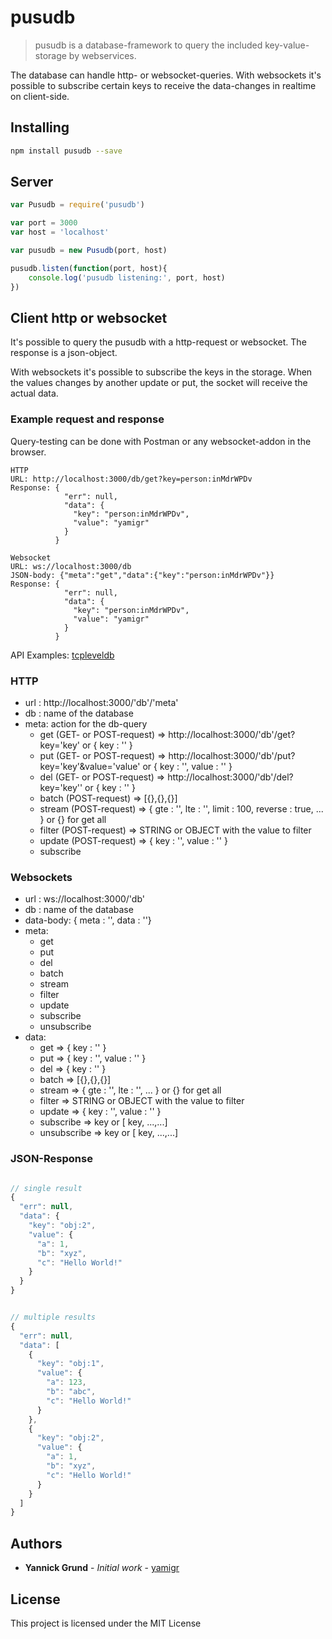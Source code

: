 # pusudb

> pusudb is a database-framework to query the included key-value-storage by webservices.

The database can handle http- or websocket-queries. With websockets it's possible to subscribe certain keys to receive the data-changes in realtime on client-side.

## Installing
```sh
npm install pusudb --save
```

## Server

```js
var Pusudb = require('pusudb')

var port = 3000
var host = 'localhost'

var pusudb = new Pusudb(port, host)

pusudb.listen(function(port, host){
    console.log('pusudb listening:', port, host)
})
```

## Client http or websocket

It's possible to query the pusudb with a http-request or websocket. The response is a json-object. 

With websockets it's possible to subscribe the keys in the storage. 
When the values changes by another update or put, the socket will receive the actual data.

### Example request and response

Query-testing can be done with Postman or any websocket-addon in the browser.

```
HTTP
URL: http://localhost:3000/db/get?key=person:inMdrWPDv
Response: {
            "err": null,
            "data": {
              "key": "person:inMdrWPDv",
              "value": "yamigr"
            }
          }

Websocket
URL: ws://localhost:3000/db
JSON-body: {"meta":"get","data":{"key":"person:inMdrWPDv"}}
Response: {
            "err": null,
            "data": {
              "key": "person:inMdrWPDv",
              "value": "yamigr"
            }
          }

```

API Examples: [tcpleveldb](https://www.npmjs.com/package/tcpleveldb)

### HTTP
* url : http://localhost:3000/'db'/'meta'
* db : name of the database
* meta: action for the db-query
    * get (GET- or POST-request) => http://localhost:3000/'db'/get?key='key' or { key : '' } 
    * put (GET- or POST-request) => http://localhost:3000/'db'/put?key='key'&value='value' or { key : '', value : '' } 
    * del (GET- or POST-request) => http://localhost:3000/'db'/del?key='key'' or { key : '' } 
    * batch (POST-request) => [{},{},{}]
    * stream (POST-request) => { gte : '', lte : '', limit : 100, reverse : true, ... } or {} for get all
    * filter (POST-request) => STRING or OBJECT with the value to filter
    * update (POST-request)  => { key : '', value : '' }
    * subscribe

### Websockets
* url : ws://localhost:3000/'db'
* db : name of the database
* data-body: { meta : '', data : ''}
* meta:
    * get 
    * put 
    * del 
    * batch 
    * stream 
    * filter 
    * update 
    * subscribe
    * unsubscribe
* data:
    * get => { key : '' }
    * put => { key : '', value : '' }
    * del => { key : '' }
    * batch => [{},{},{}]
    * stream => { gte : '', lte : '', ... } or {} for get all
    * filter => STRING or OBJECT with the value to filter
    * update  => { key : '', value : '' }
    * subscribe => key or [ key, ...,...]
    * unsubscribe => key or [ key, ...,...]

### JSON-Response
```js

// single result
{
  "err": null,
  "data": {
    "key": "obj:2",
    "value": {
      "a": 1,
      "b": "xyz",
      "c": "Hello World!"
    }
  }
}


// multiple results
{
  "err": null,
  "data": [
    {
      "key": "obj:1",
      "value": {
        "a": 123,
        "b": "abc",
        "c": "Hello World!"
      }
    },
    {
      "key": "obj:2",
      "value": {
        "a": 1,
        "b": "xyz",
        "c": "Hello World!"
      }
    }
  ]
}
```

## Authors

* **Yannick Grund** - *Initial work* - [yamigr](https://github.com/yamigr)


## License

This project is licensed under the MIT License


